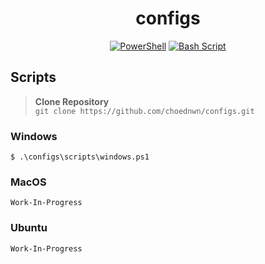 <div align="center">
<h1>configs</h1>

[![PowerShell](https://img.shields.io/badge/PowerShell-%235391FE.svg?style=for-the-badge&logo=powershell&logoColor=white)]()
[![Bash Script](https://img.shields.io/badge/bash_script-%23121011.svg?style=for-the-badge&logo=gnu-bash&logoColor=white)]()
</div>


## Scripts

> **Clone Repository**   
> `git clone https://github.com/choednwn/configs.git`

### Windows
```
$ .\configs\scripts\windows.ps1
```

### MacOS
```
Work-In-Progress
```

### Ubuntu
```
Work-In-Progress
```